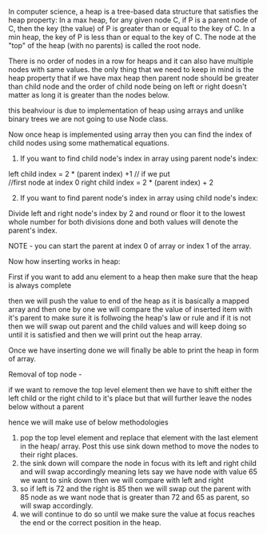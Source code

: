 In computer science, a heap is a tree-based data structure that satisfies the heap property: 
In a max heap, for any given node C, if P is a parent node of C, then the key (the value) of P is greater than or equal to the key of C. 
In a min heap, the key of P is less than or equal to the key of C. The node at the "top" of the heap (with no parents) is called the root node.

There is no order of nodes in a row for heaps and it can also have multiple nodes with same values. the only thing that we need to keep in mind is the heap property that if we have max heap then parent node should be greater than child node and the order of child node being on left or right doesn't matter as long it is greater than the nodes below.

this beahviour is due to implementation of heap using arrays and unlike binary trees we are not going to use Node class.

Now once heap is implemented using array then you can find the index of child nodes using some mathematical equations.

1. If you want to find child node's index in array using parent node's index:

left child index = 2 * (parent index) +1 // if we put    
                             //first node at index 0
right child index = 2 * (parent index) + 2

2. If you want to find parent node's index in array using child node's index:

Divide left and right node's index by 2 and round or floor it to the lowest whole number for both divisions done and both values will denote the parent's index.

NOTE - you can start the parent at index 0 of array or index 1 of the array.

Now how inserting works in heap:

First if you want to add anu element to a heap then make sure that the heap is always complete 

then we will push the value to end of the heap as it is basically a mapped array and then one by one we will compare the value of inserted item with it's parent to make sure it is follwoing the heap's law or rule and if it is not then we will swap out parent and the child values and will keep doing so until it is satisfied  and then we will print out the heap array.

Once we have inserting done we will finally be able to print the heap in form of array.

Removal of top node - 

if we want to remove the top level element then we have to shift either the left child or the right child to it's place but that will further leave the nodes below without a parent

hence we will make use of below methodologies

1. pop the top level element and replace that element with the last element in the heap/ array. Post this use sink down method to move the nodes to their right places.
2. the sink down will compare the node in focus with its left and right child and will swap accordingly
meaning lets say we have node with value 65 we want to sink down then we will compare with left and right
3. so if left is 72 and the right is 85 then we will swap out the parent with 85 node as we want node that is greater than 72 and 65 as parent, so will swap accordingly.
4. we will continue to do so until we make sure the value at focus reaches the end or the correct position in the heap.

